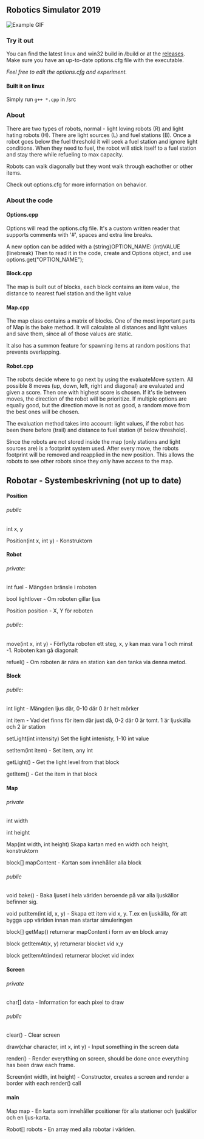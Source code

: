﻿## Robotics Simulator 2019

![Example GIF](example.png)

### Try it out

You can find the latest linux and win32 build in /build or at the [releases](https://github.com/Yogsther/robotics-simulator/releases). 
Make sure you have an up-to-date options.cfg file with the executable. 

*Feel free to edit the options.cfg and experiment.*

#### Built it on linux

Simply run ```g++ *.cpp``` in /src 

### About

There are two types of robots, normal - light loving robots (R) and light hating robots (H). There are light sources (L) and fuel stations (B).
Once a robot goes below the fuel threshold it will seek a fuel station and ignore light conditions.
When they need to fuel, the robot will stick itself to a fuel station and stay there while refueling to max capacity.

Robots can walk diagonally but they wont walk through eachother or other items.

Check out options.cfg for more information on behavior.


### About the code

#### Options.cpp

Options will read the options.cfg file. It's a custom written reader that supports comments with '#', spaces
and extra line breaks.

A new option can be added with a (string)OPTION_NAME: (int)VALUE (linebreak)
Then to read it in the code, create and Options object, and use options.get("OPTION_NAME");

#### Block.cpp

The map is built out of blocks, each block contains an item value, the distance to nearest fuel station and the light value

#### Map.cpp

The map class contains a matrix of blocks. One of the most important parts of Map is the bake method. 
It will calculate all distances and light values and save them, since all of those values are static.

It also has a summon feature for spawning items at random positions that prevents overlapping. 

#### Robot.cpp

The robots decide where to go next by using the evaluateMove system. All possible 8 moves (up, down, left, right and diagonal)
are evaluated and given a score. Then one with highest score is chosen. If it's tie between moves, the direction of the robot
will be prioritize. If multiple options are equally good, but the direction move is not as good, a random move from the best ones
will be chosen. 

The evaluation method takes into account: light values, if the robot has been there before (trail) and distance to fuel station (if below threshold).

Since the robots are not stored inside the map (only stations and light sources are) is a footprint system used. After every move, the robots footprint will
be removed and reapplied in the new position. This allows the robots to see other robots since they only have access to the map.
 


## Robotar - Systembeskrivning (not up to date)


#### Position

###### public

int x, y

Position(int x, int y) - Konstruktorn 

#### Robot

###### private: 

int fuel - Mängden bränsle i roboten

bool lightlover - Om roboten gillar ljus

Position position - X, Y för roboten

###### public: 

move(int x, int y) - Förflytta roboten ett steg, x, y kan max vara 1 och minst -1. Roboten kan gå diagonalt

refuel() - Om roboten är nära en station kan den tanka via denna metod.


#### Block
###### public: 

int light - Mängden ljus där, 0-10 där 0 är helt mörker

int item - Vad det finns för item där just då, 0-2 där 0 är tomt. 1 är ljuskälla och 2 är station

setLight(int intensity) Set the light intenisty, 1-10 int value

setItem(int item) - Set item, any int

getLight() - Get the light level from that block

getItem() - Get the item in that block


#### Map

###### private

int width

int height

Map(int width, int height) Skapa kartan med en width och height, konstruktorn

block[] mapContent - Kartan som innehåller alla block

###### public

void bake() - Baka ljuset i hela världen beroende på var alla ljuskällor befinner sig.

void putItem(int id, x, y) - Skapa ett item vid x, y. T.ex en ljuskälla, för att bygga upp världen innan man startar simuleringen 

block[] getMap() returnerar mapContent i form av en block array

block getItemAt(x, y) returnerar blocket vid x,y

block getItemAt(index) returnerar blocket vid index



#### Screen

###### private

char[] data - Information for each pixel to draw

###### public

clear() - Clear screen

draw(char character, int x, int y) - Input something in the screen data

render() - Render everything on screen, should be done once everything has been draw each frame. 
 
Screen(int width, int height) - Constructor, creates a screen and render a border with each render() call

#### main

Map map - En karta som innehåller positioner för alla stationer och ljuskällor och en ljus-karta.

Robot[] robots - En array med alla robotar i världen.

